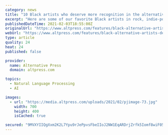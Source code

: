 ```yaml
---
category: news
title: "10 Black artists who deserve more recognition in the alternative genre"
excerpt: "Here are some of our favorite Black artists in rock, indie-pop and punk who deserve more recognition on your alternative playlists today and every day."
publishedDateTime: 2021-02-03T18:55:00Z
originalUrl: "https://www.altpress.com/features/black-alternative-artists-deserving-more-attention/"
webUrl: "https://www.altpress.com/features/black-alternative-artists-deserving-more-attention/"
type: article
quality: 24
heat: 24
published: false

provider:
  name: Alternative Press
  domain: altpress.com

topics:
  - Natural Language Processing
  - AI

images:
  - url: "https://media.altpress.com/uploads/2021/02/pjimage-73.jpg"
    width: 700
    height: 400
    isCached: true

secured: "9MVXYIIQgXxm2K2L7Ypu9rJePpvsFbeIIoJ2NW1EqARDrjZrfk5Iomf8wiF05x9ruU0beRPyExVGri0i6t0XB6WUXvu1QSu5pqpPoj4PZtAmQ46alvGTgt/KVBw0uNsYgO6cFiN9BQ2/1UkUN3wBJjMcUwfPl7TxM0W8Nczd8/ra9OGcupyy8Ke7ywQX0BosTDpUHGMhWhnuuO1EiwJ/B0EP8tdOtmBxUKACirwoWcuxG5cT2V9g+qWL2rtUSTqQ8ZXjT+wwNxkyKGnKMd3PAoD2/xJjY64jrAyS4K6Y2PCjMxtFvXJ28PRkT0NIxsuPTLAjlZV2K4rcMG7HIXvFEZPAmRVJn7qnjBKE607/WFM=;8NPYi/77b15S0JYox7Iwdg=="
---
```


